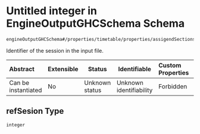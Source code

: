 # Untitled integer in EngineOutputGHCSchema Schema

```txt
engineOutputGHCSchema#/properties/timetable/properties/assigendSections/items/properties/sessionsAsigned/items/properties/refSesion
```

Identifier of the session in the input file.


| Abstract            | Extensible | Status         | Identifiable            | Custom Properties | Additional Properties | Access Restrictions | Defined In                                                                     |
| :------------------ | ---------- | -------------- | ----------------------- | :---------------- | --------------------- | ------------------- | ------------------------------------------------------------------------------ |
| Can be instantiated | No         | Unknown status | Unknown identifiability | Forbidden         | Allowed               | none                | [ghcOutput.schema.json\*](../out/ghcOutput.schema.json "open original schema") |

## refSesion Type

`integer`
